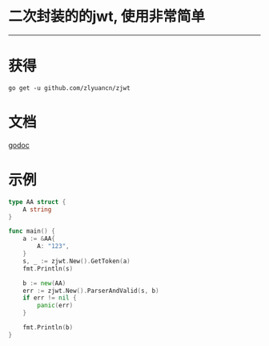# 二次封装的的jwt, 使用非常简单

---

# 获得

`go get -u github.com/zlyuancn/zjwt`

# 文档
[godoc](https://godoc.org/github.com/zlyuancn/zjwt)

# 示例

```go
type AA struct {
    A string
}

func main() {
    a := &AA{
        A: "123",
    }
    s, _ := zjwt.New().GetToken(a)
    fmt.Println(s)

    b := new(AA)
    err := zjwt.New().ParserAndValid(s, b)
    if err != nil {
        panic(err)
    }

    fmt.Println(b)
}
```
